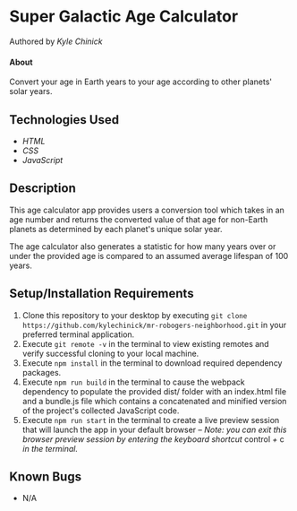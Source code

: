 # Super Galactic Age Calculator

Authored by _Kyle Chinick_

#### About

Convert your age in Earth years to your age according to other planets' solar years.

## Technologies Used

- _HTML_
- _CSS_
- _JavaScript_

## Description

This age calculator app provides users a conversion tool which takes in an age number and returns the converted value of that age for non-Earth planets as determined by each planet's unique solar year.

The age calculator also generates a statistic for how many years over or under the provided age is compared to an assumed average lifespan of 100 years.

## Setup/Installation Requirements

1. Clone this repository to your desktop by executing `git clone https://github.com/kylechinick/mr-robogers-neighborhood.git` in your preferred terminal application.
2. Execute `git remote -v` in the terminal to view existing remotes and verify successful cloning to your local machine.
3. Execute `npm install` in the terminal to download required dependency packages.
4. Execute `npm run build` in the terminal to cause the webpack dependency to populate the provided dist/ folder with an index.html file and a bundle.js file which contains a concatenated and minified version of the project's collected JavaScript code.
5. Execute `npm run start` in the terminal to create a live preview session that will launch the app in your default browser
   – _Note: you can exit this browser preview session by entering the keyboard shortcut_ control _+_ c _in the terminal._

<!-- 3. Navigate to the top level of the project directory. -->
<!-- 4. Open the index.html file in your browser. -->

## Known Bugs

- N/A
